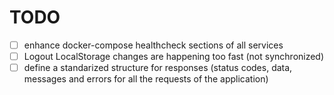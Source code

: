 # TODO

- [ ] enhance docker-compose healthcheck sections of all services
- [ ] Logout LocalStorage changes are happening too fast (not synchronized)
- [ ] define a standarized structure for responses (status codes, data, messages and errors for all the requests of the application)